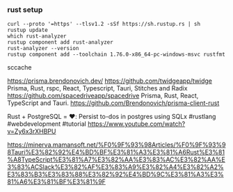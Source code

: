 ### rust setup

```
curl --proto '=https' --tlsv1.2 -sSf https://sh.rustup.rs | sh
rustup update
which rust-analyzer
rustup component add rust-analyzer
rust-analyzer --version
rustup component add --toolchain 1.76.0-x86_64-pc-windows-msvc rustfmt
```

sccache

https://prisma.brendonovich.dev/
https://github.com/twidgeapp/twidge
Prisma, Rust, rspc, React, Typescript, Tauri, Stitches and Radix
https://github.com/spacedriveapp/spacedrive
Prisma, Rust, React, TypeScript and Tauri.
https://github.com/Brendonovich/prisma-client-rust

 Rust + PostgreSQL = ❤️: Persist to-dos in postgres using SQLx #rustlang #webdevelopment #tutorial 
https://www.youtube.com/watch?v=Zy6x3rXHBPU

https://minerva.mamansoft.net/%F0%9F%93%98Articles/%F0%9F%93%98Tauri%E3%82%92%E4%BD%BF%E3%81%A3%E3%81%A6Rust%E3%81%A8TypeScript%E3%81%A7%E3%82%AA%E3%83%AC%E3%82%AA%E3%83%ACSlack%E3%82%AF%E3%83%A9%E3%82%A4%E3%82%A2%E3%83%B3%E3%83%88%E3%82%92%E4%BD%9C%E3%81%A3%E3%81%A6%E3%81%BF%E3%81%9F